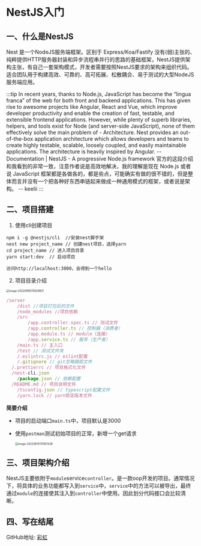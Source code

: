 # NestJS入门

## 一、什么是NestJS

Nest 是一个NodeJS服务端框架。区别于 Express/Koa/Fastify 没有(弱)主张的、纯粹提供HTTP服务器封装和异步流程串并行的思路的基础框架，NestJS提供架构主张，有自己一套架构模式，开发者需要按照NestJS要求的架构来组织代码。适合团队用于构建高效、可靠的、高可拓展、松散耦合、易于测试的大型NodeJS服务端应用。

:::tip
In recent years, thanks to Node.js, JavaScript has become the “lingua franca” of the web for both front and backend applications. This has given rise to awesome projects like Angular, React and Vue, which improve developer productivity and enable the creation of fast, testable, and extensible frontend applications. However, while plenty of superb libraries, helpers, and tools exist for Node (and server-side JavaScript), none of them effectively solve the main problem of - Architecture. Nest provides an out-of-the-box application architecture which allows developers and teams to create highly testable, scalable, loosely coupled, and easily maintainable applications. The architecture is heavily inspired by Angular. -- Documentation | NestJS - A progressive Node.js framework 官方的这段介绍和我看到的非常一致，注意作者说是高效地解决，我的理解是现在 Node.js 或者说 JavaScript 框架都是各做各的，都是些点，可能确实有做的很不错的，但是整体而言并没有一个把各种好东西串链起来做成一种通用模式的框架，或者说是架构。 -- keelii
:::

## 二、项目搭建

1. 使用cli创建项目
```shell
npm i -g @nestjs/cli  //安装nest脚手架
nest new project_name // 创建nest项目，选择yarn
cd project_name // 进入项目目录
yarn start:dev  // 启动项目
```

```shell
访问http://localhost:3000，会得到一个hello
```
2. 项目目录介绍

<img src="https://imgsbed-1301560453.cos.ap-shanghai.myqcloud.com/blog/image-20220916174029931.png" alt="image-20220916174029931" style="zoom:50%;" />

```js
/server
	/dist //项目打包后的文件
	/node_modules //项目依赖
	/src
		/app.controller.spec.ts // 测试文件
		/app.controller.ts // 控制器（消费者）
		/app.module.ts // module（连接）
		/app.service.ts // 服务（生产者）
    /main.ts // 主入口
	/test // 测试文件夹
	/.eslintrc.js // eslint配置
	/.gitignore // git忽略跟踪文件
  /.prettierrc // 项目格式化文件
  /nest-cli.json
 	/package.json // 依赖配置
  /README.md // 项目说明文件
	/tsconfig.json // typescript配置文件
	/yarn.lock // yarn锁定版本文件
```

**简要介绍**

- 项目的启动端口`main.ts`中，项目默认是3000

- 使用`postman`测试初始项目的正常，新增一个get请求

  <img src="https://p3-juejin.byteimg.com/tos-cn-i-k3u1fbpfcp/503ac5fdc8f647faa1793844a5a0afb4~tplv-k3u1fbpfcp-zoom-1.image" alt="image-20220614170921426" style="zoom:50%;" />

## 三、项目架构介绍

NestJS主要依附于`module`service`controller`。是一款oop开发的项目。通常情况下，将具体的业务功能都写入到`service`中，`service`中的方法可以被导出，最终通过`module`的连接使其注入到`controller`中使用。因此划分代码接口会比较清晰。



## 四、写在结尾

GitHub地址: [彩虹](https://github.com/codehzy/blog)

